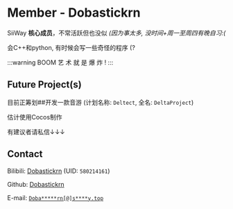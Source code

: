# Member - Dobastickrn

SiiWay **核心成员**，不常活跃但也没似 *(因为事太多, 没时间+周一至周四有晚自习:(*

<!-- 我也有晚自习来着( -- wyf9 -->

会C++和python, 有时候会写一些奇怪的程序 (?

:::warning BOOM
艺 术 就 是 爆 炸 !
:::



## Future Project(s)

目前正筹划##开发一款音游 (计划名称: `Deltect`, 全名: `DeltaProject`)

估计使用Cocos制作

有建议者请私信↓↓↓



## Contact

Bilibili: [Dobastickrn](https://space.bilibili.com/580214161) (UID: `580214161`)

Github: [Dobastickrn](https://github.com/Dobastickrn)

E-mail: [`Doba*****rn[@]s****y.top`](https://siiway.top/t/m/Dobastickrn)
